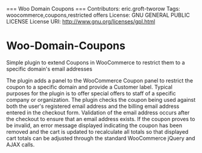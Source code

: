 === Woo Domain Coupons ===
Contributors: eric.groft-tworow
Tags: woocommerce,coupons,restricted offers
License: GNU GENERAL PUBLIC LICENSE
License URI: http://www.gnu.org/licenses/gpl.html

# Woo-Domain-Coupons
Simple plugin to extend Coupons in WooCommerce to restrict them to a specific domain's email addresses


The plugin adds a panel to the WooCommerce Coupon panel to restrict the coupon to a specific domain and provide a Customer label.
Typical purposes for the plugin is to offer special offers to staff of a specific company or organization. The plugin checks the
coupon being used against both the user's registered email address and the billing email address entered in the checkout form.
Validation of the email address occurs after the checkout to ensure that an email address exists. If the coupon proves to be invalid,
an error message displayed indicating the coupon has been removed and the cart is updated to recalculate all totals so that displayed
cart totals can be adjusted through the standard WooCommerce jQuery and AJAX calls.
